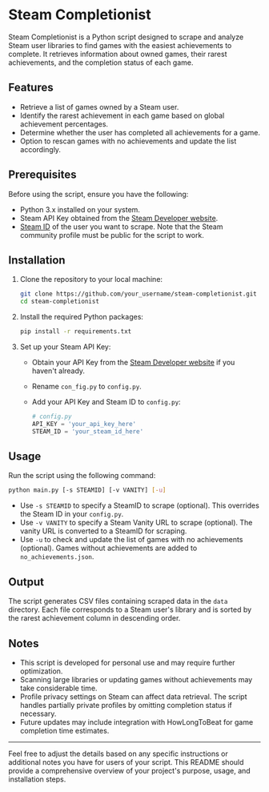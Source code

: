 # Steam Completionist

Steam Completionist is a Python script designed to scrape and analyze Steam user libraries to find games with the easiest achievements to complete. It retrieves information about owned games, their rarest achievements, and the completion status of each game.

## Features

- Retrieve a list of games owned by a Steam user.
- Identify the rarest achievement in each game based on global achievement percentages.
- Determine whether the user has completed all achievements for a game.
- Option to rescan games with no achievements and update the list accordingly.

## Prerequisites

Before using the script, ensure you have the following:

- Python 3.x installed on your system.
- Steam API Key obtained from the [Steam Developer website](https://steamcommunity.com/dev/apikey).
- [Steam ID](https://help.steampowered.com/en/faqs/view/2816-BE67-5B69-0FEC) of the user you want to scrape. Note that the Steam community profile must be public for the script to work.

## Installation

1. Clone the repository to your local machine:

   ```bash
   git clone https://github.com/your_username/steam-completionist.git
   cd steam-completionist
   ```

2. Install the required Python packages:

   ```bash
   pip install -r requirements.txt
   ```

3. Set up your Steam API Key:

   - Obtain your API Key from the [Steam Developer website](https://steamcommunity.com/dev/apikey) if you haven't already.
   - Rename `con_fig.py` to `config.py`.
   - Add your API Key and Steam ID to `config.py`:

     ```python
     # config.py
     API_KEY = 'your_api_key_here'
     STEAM_ID = 'your_steam_id_here'
     ```

## Usage

Run the script using the following command:

```bash
python main.py [-s STEAMID] [-v VANITY] [-u]
```

- Use `-s STEAMID` to specify a SteamID to scrape (optional). This overrides the Steam ID in your `config.py`.
- Use `-v VANITY` to specify a Steam Vanity URL to scrape (optional). The vanity URL is converted to a SteamID for scraping.
- Use `-u` to check and update the list of games with no achievements (optional). Games without achievements are added to `no_achievements.json`.

## Output

The script generates CSV files containing scraped data in the `data` directory. Each file corresponds to a Steam user's library and is sorted by the rarest achievement column in descending order.

## Notes

- This script is developed for personal use and may require further optimization.
- Scanning large libraries or updating games without achievements may take considerable time.
- Profile privacy settings on Steam can affect data retrieval. The script handles partially private profiles by omitting completion status if necessary.
- Future updates may include integration with HowLongToBeat for game completion time estimates.

---

Feel free to adjust the details based on any specific instructions or additional notes you have for users of your script. This README should provide a comprehensive overview of your project's purpose, usage, and installation steps.